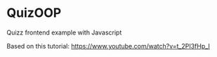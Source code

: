 # QuizOOP
Quizz frontend example with Javascript

Based on this tutorial: https://www.youtube.com/watch?v=t_2PI3fHp_I
